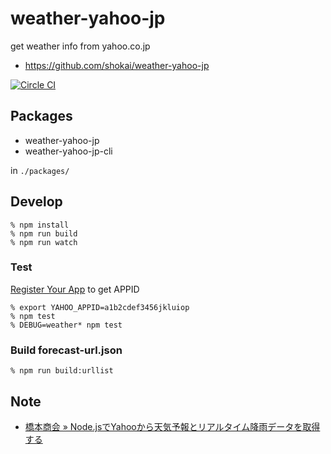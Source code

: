 # weather-yahoo-jp
get weather info from yahoo.co.jp

- https://github.com/shokai/weather-yahoo-jp

[![Circle CI](https://circleci.com/gh/shokai/weather-yahoo-jp.svg?style=svg)](https://circleci.com/gh/shokai/weather-yahoo-jp)


## Packages
- weather-yahoo-jp
- weather-yahoo-jp-cli

in `./packages/`


## Develop

    % npm install
    % npm run build
    % npm run watch


### Test
[Register Your App](https://e.developer.yahoo.co.jp/register) to get APPID

    % export YAHOO_APPID=a1b2cdef3456jkluiop
    % npm test
    % DEBUG=weather* npm test


### Build forecast-url.json

    % npm run build:urllist


## Note

- [橋本商会 » Node.jsでYahooから天気予報とリアルタイム降雨データを取得する](http://shokai.org/blog/archives/10542)

